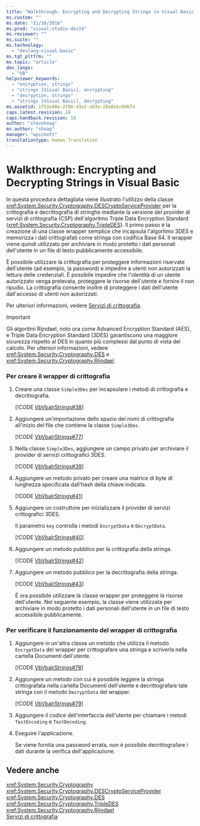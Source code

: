 ```yaml
---
title: "Walkthrough: Encrypting and Decrypting Strings in Visual Basic | Microsoft Docs"
ms.custom: ""
ms.date: "11/16/2016"
ms.prod: "visual-studio-dev14"
ms.reviewer: ""
ms.suite: ""
ms.technology: 
  - "devlang-visual-basic"
ms.tgt_pltfrm: ""
ms.topic: "article"
dev_langs: 
  - "VB"
helpviewer_keywords: 
  - "encryption, strings"
  - "strings [Visual Basic], encrypting"
  - "decryption, strings"
  - "strings [Visual Basic], decrypting"
ms.assetid: 1f51e40a-2f88-43e2-a83e-28a0b5c0d6fd
caps.latest.revision: 18
caps.handback.revision: 18
author: "stevehoag"
ms.author: "shoag"
manager: "wpickett"
translationtype: Human Translation
---
```

# Walkthrough: Encrypting and Decrypting Strings in Visual Basic
In questa procedura dettagliata viene illustrato l'utilizzo della classe <xref:System.Security.Cryptography.DESCryptoServiceProvider> per la crittografia e decrittografia di stringhe mediante la versione del provider di servizi di crittografia \(CSP\) dell'algoritmo Triple Data Encryption Standard \(<xref:System.Security.Cryptography.TripleDES>\).  Il primo passo è la creazione di una classe wrapper semplice che incapsula l'algoritmo 3DES e memorizza i dati crittografati come stringa con codifica Base 64.  Il wrapper viene quindi utilizzato per archiviare in modo protetto i dati personali dell'utente in un file di testo pubblicamente accessibile.  
  
 È possibile utilizzare la crittografia per proteggere informazioni riservate dell'utente \(ad esempio, la password\) e impedire a utenti non autorizzati la lettura delle credenziali.  È possibile impedire che l'identità di un utente autorizzato venga prelevata, proteggere le risorse dell'utente e fornire il non ripudio.  La crittografia consente inoltre di proteggere i dati dell'utente dall'accesso di utenti non autorizzati.  
  
 Per ulteriori informazioni, vedere [Servizi di crittografia](../Topic/Cryptographic%20Services.md).  
  
> [!IMPORTANT]
>  Gli algoritmi Rijndael, noto ora come Advanced Encryption Standard \(AES\), e Triple Data Encryption Standard \(3DES\) garantiscono una maggiore sicurezza rispetto al DES in quanto più complessi dal punto di vista del calcolo.  Per ulteriori informazioni, vedere <xref:System.Security.Cryptography.DES> e <xref:System.Security.Cryptography.Rijndael>.  
  
### Per creare il wrapper di crittografia  
  
1.  Creare una classe `Simple3Des` per incapsulare i metodi di crittografia e decrittografia.  
  
     [!CODE [VbVbalrStrings#38](../CodeSnippet/VS_Snippets_VBCSharp/VbVbalrStrings#38)]  
  
2.  Aggiungere un'importazione dello spazio dei nomi di crittografia all'inizio del file che contiene la classe `Simple3Des`.  
  
     [!CODE [VbVbalrStrings#77](../CodeSnippet/VS_Snippets_VBCSharp/VbVbalrStrings#77)]  
  
3.  Nella classe `Simple3Des`, aggiungere un campo privato per archiviare il provider di servizi crittografici 3DES.  
  
     [!CODE [VbVbalrStrings#39](../CodeSnippet/VS_Snippets_VBCSharp/VbVbalrStrings#39)]  
  
4.  Aggiungere un metodo privato per creare una matrice di byte di lunghezza specificata dall'hash della chiave indicata.  
  
     [!CODE [VbVbalrStrings#41](../CodeSnippet/VS_Snippets_VBCSharp/VbVbalrStrings#41)]  
  
5.  Aggiungere un costruttore per inizializzare il provider di servizi crittografici 3DES.  
  
     Il parametro `key` controlla i metodi `EncryptData` e `DecryptData`.  
  
     [!CODE [VbVbalrStrings#40](../CodeSnippet/VS_Snippets_VBCSharp/VbVbalrStrings#40)]  
  
6.  Aggiungere un metodo pubblico per la crittografia della stringa.  
  
     [!CODE [VbVbalrStrings#42](../CodeSnippet/VS_Snippets_VBCSharp/VbVbalrStrings#42)]  
  
7.  Aggiungere un metodo pubblico per la decrittografia della stringa.  
  
     [!CODE [VbVbalrStrings#43](../CodeSnippet/VS_Snippets_VBCSharp/VbVbalrStrings#43)]  
  
     È ora possibile utilizzare la classe wrapper per proteggere le risorse dell'utente.  Nel seguente esempio, la classe viene utilizzata per archiviare in modo protetto i dati personali dell'utente in un file di testo accessibile pubblicamente.  
  
### Per verificare il funzionamento del wrapper di crittografia  
  
1.  Aggiungere in un'altra classe un metodo che utilizza il metodo `EncryptData` del wrapper per crittografare una stringa e scriverla nella cartella Documenti dell'utente.  
  
     [!CODE [VbVbalrStrings#78](../CodeSnippet/VS_Snippets_VBCSharp/VbVbalrStrings#78)]  
  
2.  Aggiungere un metodo con cui è possibile leggere la stringa crittografata nella cartella Documenti dell'utente e decrittografare tale stringa con il metodo `DecryptData` del wrapper.  
  
     [!CODE [VbVbalrStrings#79](../CodeSnippet/VS_Snippets_VBCSharp/VbVbalrStrings#79)]  
  
3.  Aggiungere il codice dell'interfaccia dell'utente per chiamare i metodi `TestEncoding` e `TestDecoding`.  
  
4.  Eseguire l'applicazione.  
  
     Se viene fornita una password errata, non è possibile decrittografare i dati durante la verifica dell'applicazione.  
  
## Vedere anche  
 <xref:System.Security.Cryptography>   
 <xref:System.Security.Cryptography.DESCryptoServiceProvider>   
 <xref:System.Security.Cryptography.DES>   
 <xref:System.Security.Cryptography.TripleDES>   
 <xref:System.Security.Cryptography.Rijndael>   
 [Servizi di crittografia](../Topic/Cryptographic%20Services.md)